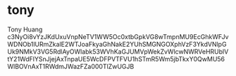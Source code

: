 # tony
Tony Huang
c3NyOi8vYzJKdUxuVnpNeTV1WW5Oc0xtbGpkVG8wTmpnMU9EcGhkWFJvWDNOb1lURmZkalE2WTJoaFkyaGhNakE2YUhSMGNGOXphVzF3YkdVNlpGUk9NMkV3VG5RdlAyOWlabk53WVhKaGJUMVpWekZvWlcwNWRVeHRUblVtY21WdFlYSnJjejAxTnpaUE5WcDFPVTFVU1hSTmR5Wm5jbTkxY0QwMU56WlBOVnAxT1RWdmJWazFZa000TlZwUGJB
